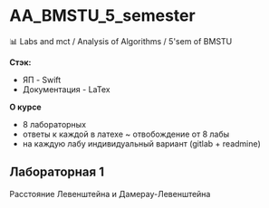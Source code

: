 # AA_BMSTU_5_semester
:bar_chart: Labs and mct / Analysis of Algorithms / 5'sem of BMSTU

 **Стэк:**
 * ЯП - Swift  
 * Документация - LaTex

**О курсе**  
* 8 лабораторных  
* ответы к каждой в латехе ~ отвобождение от 8 лабы  
* на каждую лабу индивидуальный вариант (gitlab + readmine) 

## Лабораторная 1
Расстояние Левенштейна и Дамерау-Левенштейна


